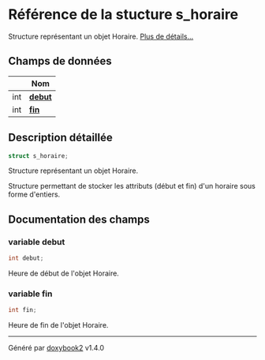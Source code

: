 # Référence de la stucture s_horaire

Structure représentant un objet Horaire.  [Plus de détails...](#description-détaillée)

## Champs de données

|                | Nom           |
| -------------- | -------------- |
| int | **[debut](/Classes/structs__horaire.md#variable-debut)**  |
| int | **[fin](/Classes/structs__horaire.md#variable-fin)**  |

## Description détaillée

```c
struct s_horaire;
```

Structure représentant un objet Horaire.

Structure permettant de stocker les attributs (début et fin) d'un horaire sous forme d'entiers.

## Documentation des champs

### variable debut

```c
int debut;
```

Heure de début de l'objet Horaire.

### variable fin

```c
int fin;
```

Heure de fin de l'objet Horaire.

---

Généré par [doxybook2](https://github.com/matusnovak/doxybook2) v1.4.0
